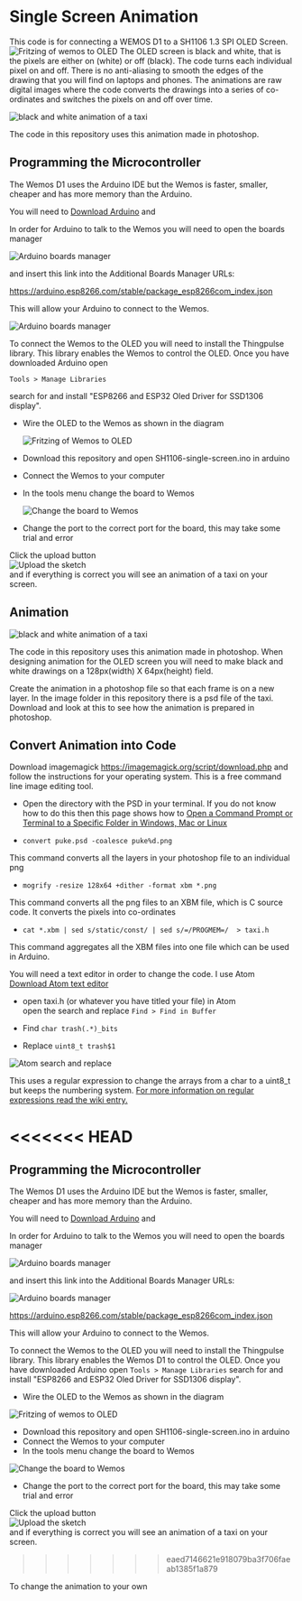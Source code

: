 # Single Screen Animation


This code is for connecting a WEMOS D1 to a SH1106 1.3 SPI OLED Screen.\
![Fritzing of wemos to OLED](/images/single-screen.svg )
The OLED screen is black and white, that is the pixels are either on (white) or off (black). The code turns each individual pixel on and off. There is no anti-aliasing to smooth the edges of the drawing that you will find on laptops and phones. The animations are raw digital images where the code converts the drawings into a series of co-ordinates and switches the pixels on and off over time.

![black and white animation of a taxi](/images/taxi.gif )

The code in this repository uses this animation made in photoshop.

## Programming the Microcontroller

The Wemos D1 uses the Arduino IDE but the Wemos is faster, smaller, cheaper and has more memory than the Arduino.

You will need to [Download Arduino](https://www.arduino.cc/en/software) and

In order for Arduino to talk to the Wemos you will need to open the boards manager

![Arduino boards manager](/images/boards-manager.png)

and insert this link into the Additional Boards Manager URLs:

https://arduino.esp8266.com/stable/package_esp8266com_index.json

This will allow your Arduino to connect to the Wemos.

![Arduino boards manager](/images/prefs.png )

To connect the Wemos to the OLED you will need to install the Thingpulse library. This library enables the Wemos to control the OLED. Once you have downloaded Arduino open

`Tools > Manage Libraries`

search for and install "ESP8266 and ESP32 Oled Driver for SSD1306 display".

- Wire the OLED to the Wemos as shown in the diagram

  ![Fritzing of Wemos to OLED](/images/single-screen.svg )

- Download this repository and open SH1106-single-screen.ino in arduino
- Connect the Wemos to your computer
- In the tools menu change the board to Wemos

  ![Change the board to Wemos](/images/tools.png)

- Change the port to the correct port for the board, this may take some trial and error

Click the upload button\
![Upload the sketch](/images/upload.png)\
and if everything is correct you will see an animation of a taxi on your screen.

## Animation
![black and white animation of a taxi](/images/taxi.gif )

The code in this repository uses this animation made in photoshop. When designing animation for the OLED screen you will need to make black and white drawings on a 128px(width) X 64px(height) field.

Create the animation in a photoshop file so that each frame is on a new layer. In the image folder in this repository there is a psd file of the taxi. Download and look at this to see how the animation is prepared in photoshop.

## Convert Animation into Code
Download imagemagick https://imagemagick.org/script/download.php
and follow the instructions for your operating system. This is a free command line image editing tool.

- Open the directory with the PSD in your terminal.
If you do not know how to do this then this page shows how to [Open a Command Prompt or Terminal to a Specific Folder in Windows, Mac or Linux](https://www.groovypost.com/howto/open-command-window-terminal-window-specific-folder-windows-mac-linux/)

- `convert puke.psd -coalesce puke%d.png`

This command converts all the layers in your photoshop file to an individual png

- `mogrify -resize 128x64 +dither -format xbm *.png`

This command converts all the png files to an XBM file, which is C source code. It converts the pixels into co-ordinates

- `cat *.xbm | sed s/static/const/ | sed s/=/PROGMEM=/  > taxi.h`

This command aggregates all the XBM files into one file which can be used in Arduino.

You will need a text editor in order to change the code. I use Atom
[Download Atom text editor](https://atom.io/)

- open taxi.h (or whatever you have titled your file) in Atom\
open the search and replace `Find > Find in Buffer`

- Find `char trash(.*)_bits`

- Replace `uint8_t trash$1`

![Atom search and replace](/images/taxiH.png )

This uses a regular expression to change the arrays from a char to a uint8_t but keeps the numbering system. [For more information on regular expressions read the wiki entry.](https://en.wikipedia.org/wiki/Regular_expression)

<<<<<<< HEAD
=======
## Programming the Microcontroller

The Wemos D1 uses the Arduino IDE but the Wemos is faster, smaller, cheaper and has more memory than the Arduino.

You will need to [Download Arduino](https://www.arduino.cc/en/software) and

In order for Arduino to talk to the Wemos you will need to open the boards manager

![Arduino boards manager](/images/boards-manager.png)

and insert this link into the Additional Boards Manager URLs:

![Arduino boards manager](/images/prefs.png)

https://arduino.esp8266.com/stable/package_esp8266com_index.json

This will allow your Arduino to connect to the Wemos.

To connect the Wemos to the OLED you will need to install the Thingpulse library. This library enables the Wemos D1 to control the OLED. Once you have downloaded Arduino open `Tools > Manage Libraries`  search for and install "ESP8266 and ESP32 Oled Driver for SSD1306 display".

- Wire the OLED to the Wemos as shown in the diagram

![Fritzing of wemos to OLED](/images/single-screen.svg )

- Download this repository and open SH1106-single-screen.ino in arduino
- Connect the Wemos to your computer
- In the tools menu change the board to Wemos

![Change the board to Wemos](/images/tools.png)

- Change the port to the correct port for the board, this may take some trial and error

Click the upload button\
![Upload the sketch](/images/upload.png)\
and if everything is correct you will see an animation of a taxi on your screen.
>>>>>>> eaed7146621e918079ba3f706faeab1385f1a879

To change the animation to your own
